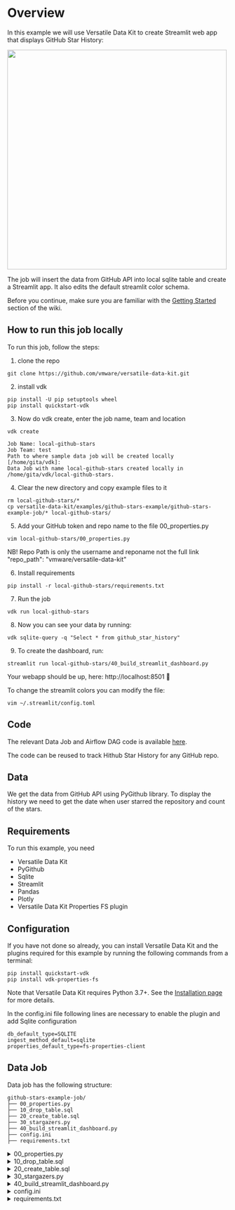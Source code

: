 # Overview

In this example we will use Versatile Data Kit to create Streamlit web app that displays GitHub Star History:

[<img src="https://user-images.githubusercontent.com/11227374/192750161-dfca62f0-5ea3-4300-8887-4413c8dbbf05.png" width="500"/>](Github)

The job will insert the data from GitHub API into local sqlite table and create a Streamlit app. It also edits the default streamlit color schema.

Before you continue, make sure you are familiar with the
[Getting Started](https://github.com/vmware/versatile-data-kit/wiki/Getting-Started) section of the wiki.

How to run this job locally
-----
To run this job, follow the steps: 

1. clone the repo 
```
git clone https://github.com/vmware/versatile-data-kit.git
```
2. install vdk 
```
pip install -U pip setuptools wheel
pip install quickstart-vdk
```
3. Now do vdk create, enter the job name, team and location
```
vdk create

Job Name: local-github-stars
Job Team: test
Path to where sample data job will be created locally [/home/gita/vdk]:
Data Job with name local-github-stars created locally in /home/gita/vdk/local-github-stars.
```
4. Clear the new directory and copy example files to it
```
rm local-github-stars/*
cp versatile-data-kit/examples/github-stars-example/github-stars-example-job/* local-github-stars/
```
5. Add your GitHub token and repo name to the file 00_properties.py
```
vim local-github-stars/00_properties.py
```
NB! Repo Path is only the username and reponame not the full link "repo_path": "vmware/versatile-data-kit"

6. Install requirements 
```
pip install -r local-github-stars/requirements.txt
```
7. Run the job
```
vdk run local-github-stars
```
8. Now you can see your data by running: 
```
vdk sqlite-query -q "Select * from github_star_history"
```
9. To create the dashboard, run: 
```
streamlit run local-github-stars/40_build_streamlit_dashboard.py
```
Your webapp should be up, here: http://localhost:8501 🥳

To change the streamlit colors you can modify the file: 
```
vim ~/.streamlit/config.toml
```

Code
----

The relevant Data Job and Airflow DAG code is available
[here](https://github.com/vmware/versatile-data-kit/tree/main/examples/github-stars-example).

The code can be reused to track Hithub Star History for any GitHub repo.

Data
--------

We get the data from GitHub API using PyGithub library.
To display the history we need to get the date when user starred the repository and count of the stars.

Requirements
------------

To run this example, you need
* Versatile Data Kit
* PyGithub
* Sqlite
* Streamlit
* Pandas
* Plotly
* Versatile Data Kit Properties FS plugin

Configuration
-------------

If you have not done so already, you can install Versatile Data Kit and the
plugins required for this example by running the following commands from a terminal:
```console
pip install quickstart-vdk
pip install vdk-properties-fs
```
Note that Versatile Data Kit requires Python 3.7+. See the
[Installation page](https://github.com/vmware/versatile-data-kit/wiki/Installation#install-sdk) for more details.

In the config.ini file following lines are necessary to enable the plugin and add Sqlite configuration

```
db_default_type=SQLITE
ingest_method_default=sqlite
properties_default_type=fs-properties-client
```

Data Job
--------

Data job has the following structure:

```
github-stars-example-job/
├── 00_properties.py
├── 10_drop_table.sql
├── 20_create_table.sql
├── 30_stargazers.py
├── 40_build_streamlit_dashboard.py
├── config.ini
├── requirements.txt
```

<details>
    <summary>00_properties.py</summary>

```py
import logging
from vdk.api.job_input import IJobInput

log = logging.getLogger(__name__)

def run(job_input: IJobInput):
    properties = job_input.get_all_properties()

    # Insert your github token from https://github.com/settings/tokens
    # Repository path user/repo, for example 'vmware/versatile-data-kit'
    job_input.set_all_properties({
        'token': '',
        'repo_path': ''
    })
```
</details>

<details>
    <summary>10_drop_table.sql</summary>

```sql
DROP TABLE IF EXISTS github_star_history;
```
</details>

<details>
    <summary>20_create_table.sql</summary>

```sql
CREATE TABLE github_star_history (starred_time, count);
```
</details>

<details>
    <summary>30_stargazers.py</summary>

```py
import logging
from github import Github
from vdk.api.job_input import IJobInput

log = logging.getLogger(__name__)


def run(job_input: IJobInput):

    # In order to use properties, install vdk server OR vdk-properties-fs plugin
    # [VDK server installation](https://github.com/vmware/versatile-data-kit/wiki/Installation#install-versatile-data-kit-control-service)
    # [vdk-properties-fs plugin](https://github.com/vmware/versatile-data-kit/tree/main/projects/vdk-plugins/vdk-properties-fs)

    # Properties are in the 00_properties.py file
    properties = job_input.get_all_properties()
    token = properties['token']
    repo_path = properties['repo_path']

    # Set token and path for PyGithub
    g = Github(token)
    repo = g.get_repo(repo_path)

    # Get Stargazer data with starred date, put them into a list and get length
    users = repo.get_stargazers_with_dates()
    usr_list = list(users)
    count = len(usr_list)

    data_to_send = []

    # Go through the list and add Starred Time and count of stars
    for i, u in enumerate(range(count)):
        data_to_send.append(
            [str(usr_list[u].starred_at), i+1],
        )
    # Ingest the data in to github_star_history table
    job_input.send_tabular_data_for_ingestion(
        rows=data_to_send,
        column_names=['starred_time', 'count'],
        destination_table='github_star_history'
    )
```
</details>

<details>
    <summary>40_build_streamlit_dashboard.py</summary>

```py
import os
import pathlib
import sqlite3
import pandas as pd
import streamlit as st
import plotly.express as px

# Page title
st.title('⭐️ Github Star History ⭐️')

# Sub-header
st.header('Star count over time')

# Make the current directory the same as the job directory
os.chdir(pathlib.Path(__file__).parent.absolute())

# Create connection to SQLITE DB
db_connection = sqlite3.connect(
        '/tmp/vdk-sqlite.db'
    )

# Fetch data
df = pd.read_sql_query(
    f'SELECT * FROM github_star_history', db_connection
)

# Use starred time date part without time and timezone information
df['starred_date'] = pd.to_datetime(df['starred_time']).dt.date

# Read starred date and star count into the chart, set the line color and labels
chart = px.line(data_frame=df, x = 'starred_date', y = 'count', color_discrete_sequence=['#C996CC'], labels={
                     "starred_date": "Date",
                     "count": "Star Count"
                 })

# Display the chart in streamlit
# To run streamlit app use the command
# streamlit run 40_build_streamlit_dashboard.py
st.plotly_chart(chart)
```
</details>

<details>
    <summary>config.ini</summary>

```ini
nes (20 sloc)  928 Bytes

; Supported format: https://docs.python.org/3/library/configparser.html#supported-ini-file-structure

; This is the only file required to deploy a Data Job.
; Read more to understand what each option means:

; Information about the owner of the Data Job
[owner]

; Team is a way to group Data Jobs that belonged to the same team.
team = test

; Configuration related to running data jobs
[job]
; For format see https://en.wikipedia.org/wiki/Cron
; The cron expression is evaluated in UTC time.
; If it is time for a new job run and the previous job run hasn’t finished yet,
; the cron job waits until the previous execution has finished.
schedule_cron = 11 23 5 8 1

[vdk]
; Key value pairs of any configuration options that can be passed to vdk.
; For possible options in your vdk installation execute command vdk config-help
db_default_type=SQLITE
ingest_method_default=sqlite

properties_default_type=fs-properties-client
```
</details>


<details>
    <summary>requirements.txt</summary>

```txt
vdk-core
pygithub
streamlit
sqlite3
pandas
plotly
```
</details>
